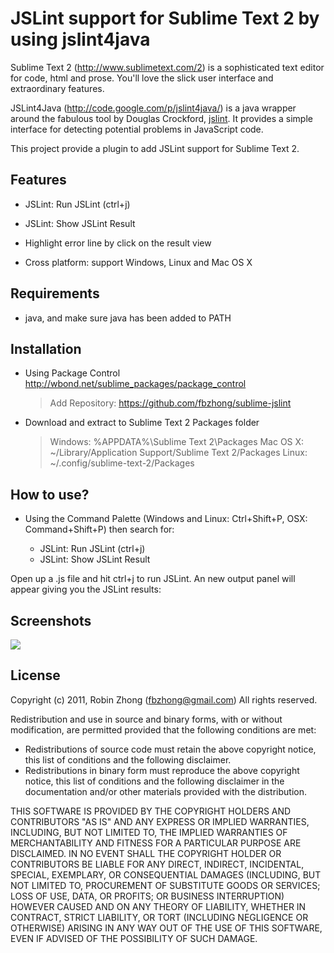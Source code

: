 JSLint support for Sublime Text 2 by using jslint4java
========================

Sublime Text 2 (http://www.sublimetext.com/2) is a sophisticated text editor for code, html and prose. You'll love the slick user interface and extraordinary features.

JSLint4Java (http://code.google.com/p/jslint4java/) is a java wrapper around the fabulous tool by Douglas Crockford, [jslint](http://jslint.com). It provides a simple interface for detecting potential problems in JavaScript code.

This project provide a plugin to add JSLint support for Sublime Text 2.

Features
-------------

- JSLint: Run JSLint (ctrl+j)

- JSLint: Show JSLint Result

- Highlight error line by click on the result view

- Cross platform: support Windows, Linux and Mac OS X

Requirements
-------------

- java, and make sure java has been added to PATH

Installation
-------------

- Using Package Control http://wbond.net/sublime_packages/package_control
    > Add Repository: https://github.com/fbzhong/sublime-jslint

- Download and extract to Sublime Text 2 Packages folder
    > Windows:  %APPDATA%\Sublime Text 2\Packages
    > Mac OS X: ~/Library/Application Support/Sublime Text 2/Packages
    > Linux:    ~/.config/sublime-text-2/Packages

How to use?
-------------

- Using the Command Palette (Windows and Linux: Ctrl+Shift+P, OSX: Command+Shift+P) then search for:

    - JSLint: Run JSLint (ctrl+j)
    - JSLint: Show JSLint Result

Open up a .js file and hit ctrl+j to run JSLint. An new output panel will appear giving you the JSLint results:

Screenshots
-------------

![](https://github.com/fbzhong/sublime-jslint/raw/master/images/screenshot.png)

License
-------------

Copyright (c) 2011, Robin Zhong (fbzhong@gmail.com)
All rights reserved.

Redistribution and use in source and binary forms, with or without modification, are permitted provided that the following conditions are met:

- Redistributions of source code must retain the above copyright notice, this list of conditions and the following disclaimer.
- Redistributions in binary form must reproduce the above copyright notice, this list of conditions and the following disclaimer in the documentation and/or other materials provided with the distribution.

THIS SOFTWARE IS PROVIDED BY THE COPYRIGHT HOLDERS AND CONTRIBUTORS "AS IS" AND ANY EXPRESS OR IMPLIED WARRANTIES, INCLUDING, BUT NOT LIMITED TO, THE IMPLIED WARRANTIES OF MERCHANTABILITY AND FITNESS FOR A PARTICULAR PURPOSE ARE DISCLAIMED. IN NO EVENT SHALL THE COPYRIGHT HOLDER OR CONTRIBUTORS BE LIABLE FOR ANY DIRECT, INDIRECT, INCIDENTAL, SPECIAL, EXEMPLARY, OR CONSEQUENTIAL DAMAGES (INCLUDING, BUT NOT LIMITED TO, PROCUREMENT OF SUBSTITUTE GOODS OR SERVICES; LOSS OF USE, DATA, OR PROFITS; OR BUSINESS INTERRUPTION) HOWEVER CAUSED AND ON ANY THEORY OF LIABILITY, WHETHER IN CONTRACT, STRICT LIABILITY, OR TORT (INCLUDING NEGLIGENCE OR OTHERWISE) ARISING IN ANY WAY OUT OF THE USE OF THIS SOFTWARE, EVEN IF ADVISED OF THE POSSIBILITY OF SUCH DAMAGE.
